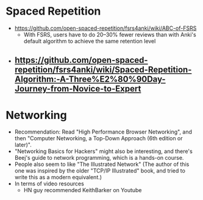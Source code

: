 
# Spaced Repetition
- https://github.com/open-spaced-repetition/fsrs4anki/wiki/ABC-of-FSRS
	- With FSRS, users have to do 20–30% fewer reviews than with Anki's default algorithm to achieve the same retention level
- https://github.com/open-spaced-repetition/fsrs4anki/wiki/Spaced-Repetition-Algorithm:-A-Three%E2%80%90Day-Journey-from-Novice-to-Expert
	- 

# Networking
- Recommendation: Read "High Performance Browser Networking", and then "Computer Networking, a Top-Down Approach (6th edition or later)".
- "Networking Basics for Hackers" might also be interesting, and there's Beej's guide to network programming, which is a hands-on course.
- People also seem to like "The Illustrated Network" (The author of this one was inspired by the older "TCP/IP Illustrated" book, and tried to write this as a modern equivalent.)
- In terms of video resources
	- HN guy recommended KeithBarker on Youtube
